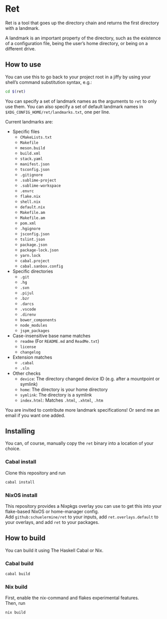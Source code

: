 # Ret

Ret is a tool that goes up the directory chain and returns the first directory with a landmark.

A landmark is an important property of the directory, such as the existence of a configuration file, being the user’s home directory, or being on a different drive.

## How to use

You can use this to go back to your project root in a jiffy by using your shell’s command substitution syntax,
e.g.:

```bash
cd $(ret)
```

You can specify a set of landmark names as the arguments to `ret` to only use them.
You can also specify a set of default landmark names in `$XDG_CONFIG_HOME/ret/landmarks.txt`, one per line.

Current landmarks are:

- Specific files
  - `CMakeLists.txt`
  - `Makefile`
  - `meson.build`
  - `build.xml`
  - `stack.yaml`
  - `manifest.json`
  - `tsconfig.json`
  - `.gitignore`
  - `.sublime-project`
  - `.sublime-workspace`
  - `.envrc`
  - `flake.nix`
  - `shell.nix`
  - `default.nix`
  - `Makefile.am`
  - `Makefile.am`
  - `pom.xml`
  - `.hgignore`
  - `jsconfig.json`
  - `tslint.json`
  - `package.json`
  - `package-lock.json`
  - `yarn.lock`
  - `cabal.project`
  - `cabal.sanbox.config`
- Specific directories
  - `.git`
  - `.hg`
  - `.svn`
  - `.pijul`
  - `.bzr`
  - `.darcs`
  - `.vscode`
  - `.direnv`
  - `bower_components`
  - `node_modules`
  - `jspm_packages`
- Case-insensitive base name matches
  - `readme` (For `README.md` and `ReadMe.txt`)
  - `license`
  - `changelog`
- Extension matches
  - `.cabal`
  - `.sln`
- Other checks
  - `device`: The directory changed device ID (e.g. after a mountpoint or symlink)
  - `home`: The directory is your home directory
  - `symlink`: The directory is a symlink
  - `index.html`: Matches `.html`, `.xhtml`, `.htm`

You are invited to contribute more landmark specifications! Or send me an email if you want one added.

## Installing

You can, of course, manually copy the `ret` binary into a location of your choice.

### Cabal install

Clone this repository and run

```bash
cabal install
```

### NixOS install

This repository provides a Nixpkgs overlay you can use to get this into your flake-based NixOS or home-manager config.  
Add `github:schuelermine/ret` to your inputs, add `ret.overlays.default` to your overlays, and add `ret` to your packages.

## How to build

You can build it using The Haskell Cabal or Nix.

### Cabal build

```sh
cabal build
```

### Nix build

First, enable the nix-command and flakes experimental features.  
Then, run

```sh
nix build
```
